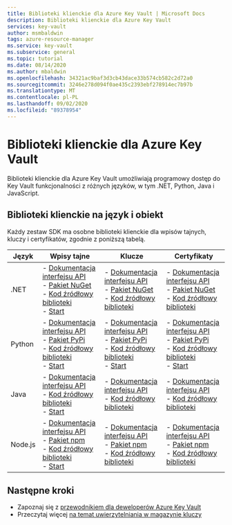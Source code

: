 ```yaml
---
title: Biblioteki klienckie dla Azure Key Vault | Microsoft Docs
description: Biblioteki klienckie dla Azure Key Vault
services: key-vault
author: msmbaldwin
tags: azure-resource-manager
ms.service: key-vault
ms.subservice: general
ms.topic: tutorial
ms.date: 08/14/2020
ms.author: mbaldwin
ms.openlocfilehash: 34321ac9baf3d3cb43dace33b574cb582c2d72a0
ms.sourcegitcommit: 3246e278d094f0ae435c2393ebf278914ec7b97b
ms.translationtype: MT
ms.contentlocale: pl-PL
ms.lasthandoff: 09/02/2020
ms.locfileid: "89378954"
---
```

# <a name="client-libraries-for-azure-key-vault"></a>Biblioteki klienckie dla Azure Key Vault

Biblioteki klienckie dla Azure Key Vault umożliwiają programowy dostęp do Key Vault funkcjonalności z różnych języków, w tym .NET, Python, Java i JavaScript.

## <a name="client-libraries-per-language-and-object"></a>Biblioteki klienckie na język i obiekt

Każdy zestaw SDK ma osobne biblioteki klienckie dla wpisów tajnych, kluczy i certyfikatów, zgodnie z poniższą tabelą.

| Język | Wpisy tajne | Klucze | Certyfikaty |
|--|--|--|--|
| .NET | - [Dokumentacja interfejsu API](/dotnet/api/azure.security.keyvault.secrets?view=azure-dotnet)<br>- [Pakiet NuGet](https://www.nuget.org/packages/Azure.Security.KeyVault.Secrets/)<br>- [Kod źródłowy biblioteki](https://github.com/Azure/azure-sdk-for-net/tree/master/sdk/keyvault/Azure.Security.KeyVault.Secrets)<br>- [Start](../secrets/quick-create-net.md) | - [Dokumentacja interfejsu API](/dotnet/api/azure.security.keyvault.keys?view=azure-dotnet)<br>- [Pakiet NuGet](https://www.nuget.org/packages/Azure.Security.KeyVault.Keys/)<br>- [Kod źródłowy biblioteki](https://github.com/Azure/azure-sdk-for-net/tree/master/sdk/keyvault/Azure.Security.KeyVault.Keys) | - [Dokumentacja interfejsu API](/dotnet/api/azure.security.keyvault.certificates?view=azure-dotnet)<br>- [Pakiet NuGet](https://www.nuget.org/packages/Azure.Security.KeyVault.Certificates/)<br>- [Kod źródłowy biblioteki](https://github.com/Azure/azure-sdk-for-net/tree/master/sdk/keyvault/Azure.Security.KeyVault.Certificates) |
| Python| - [Dokumentacja interfejsu API](/python/api/overview/azure/keyvault-secrets-readme?view=azure-python)<br>- [Pakiet PyPi](https://pypi.org/project/azure-keyvault-secrets/)<br>- [Kod źródłowy biblioteki](https://github.com/Azure/azure-sdk-for-python/tree/master/sdk/keyvault/azure-keyvault-secrets)<br>- [Start](../secrets/quick-create-python.md) |- [Dokumentacja interfejsu API](/python/api/overview/azure/keyvault-keys-readme?view=azure-python)<br>- [Pakiet PyPi](https://pypi.org/project/azure-keyvault-keys/)<br>- [Kod źródłowy biblioteki](https://github.com/Azure/azure-sdk-for-python/tree/master/sdk/keyvault/azure-keyvault-keys)<br>- [Start](../keys/quick-create-python.md) | - [Dokumentacja interfejsu API](/python/api/overview/azure/keyvault-certificates-readme?view=azure-python)<br>- [Pakiet PyPi](https://pypi.org/project/azure-keyvault-certificates/)<br>- [Kod źródłowy biblioteki](https://github.com/Azure/azure-sdk-for-python/tree/master/sdk/keyvault/azure-keyvault-certificates)<br>- [Start](../certificates/quick-create-python.md) |
| Java | - [Dokumentacja interfejsu API](https://azuresdkdocs.blob.core.windows.net/$web/java/azure-security-keyvault-secrets/4.2.0/index.html)<br>- [Kod źródłowy biblioteki](https://github.com/Azure/azure-sdk-for-java/tree/master/sdk/keyvault/azure-security-keyvault-secrets)<br>- [Start](../secrets/quick-create-java.md) |- [Dokumentacja interfejsu API](https://azuresdkdocs.blob.core.windows.net/$web/java/azure-security-keyvault-keys/4.2.0/index.html)<br>- [Kod źródłowy biblioteki](https://github.com/Azure/azure-sdk-for-java/tree/master/sdk/keyvault/azure-security-keyvault-keys) | - [Dokumentacja interfejsu API](https://azuresdkdocs.blob.core.windows.net/$web/java/azure-security-keyvault-certificates/4.1.0/index.html)<br>- [Kod źródłowy biblioteki](https://github.com/Azure/azure-sdk-for-java/tree/master/sdk/keyvault/azure-security-keyvault-certificates) |
| Node.js | - [Dokumentacja interfejsu API](/javascript/api/@azure/keyvault-secrets/?view=azure-node-latest)<br>- [Pakiet npm](https://www.npmjs.com/package/@azure/keyvault-secrest)<br>- [Kod źródłowy biblioteki](https://github.com/Azure/azure-sdk-for-js/tree/master/sdk/keyvault/keyvault-secrets)<br>- [Start](../secrets/quick-create-node.md) |- [Dokumentacja interfejsu API](/javascript/api/@azure/keyvault-keys/?view=azure-node-latest)<br>- [Pakiet npm](https://www.npmjs.com/package/@azure/keyvault-keys)<br>- [Kod źródłowy biblioteki](https://github.com/Azure/azure-sdk-for-js/tree/master/sdk/keyvault/keyvault-keys)| - [Dokumentacja interfejsu API](/javascript/api/@azure/keyvault-certificates/?view=azure-node-latest)<br>- [Pakiet npm](https://www.npmjs.com/package/@azure/keyvault-certificates)<br>- [Kod źródłowy biblioteki](https://github.com/Azure/azure-sdk-for-js/tree/master/sdk/keyvault/keyvault-certificates) |

## <a name="next-steps"></a>Następne kroki

- Zapoznaj się z [przewodnikiem dla deweloperów Azure Key Vault](developers-guide.md)
- Przeczytaj więcej [na temat uwierzytelniania w magazynie kluczy](authentication.md)

